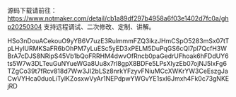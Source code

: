 源码下载请前往：https://www.notmaker.com/detail/cb1a89df297b4958a6f03e1402d7fc0a/ghp20250304     支持远程调试、二次修改、定制、讲解。



 HSo3nDouACekouO9yYB6V7uzE3RulmmmFZQ3ikzJHmCSpO5283mSx07tTpLHylURMKSaFR6bOhPM7yLuESc5yED3xPELM5DuPqGS6cQI7pl7QcfH3WBrA7cDJS8NRipS45Vb1bQoFRRHM4dwvOfRncb0paGedrUFhoak6hFDdUY6ts5W7w3DLTeuGuNYueWGa8Uu8x7rI8gpX8BDFe5LPsXlyzEb07ojNJ5IxFg6TZgCo39t7fRcv818d7Ww3JI2bLSz8nrkYFzyvFNiuMCcXWKrYW3CeEszgJaCwVYHca0duoLiTylKZosxwVyAr1NEPdpwYWGvYE1sxl6Jmxh4Fk0c73gNKEjRD